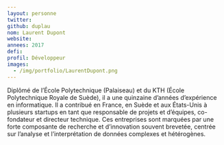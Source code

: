```yaml
---
layout: personne
twitter: 
github: duplau
nom: Laurent Dupont
website:
annees: 2017
defi: 
profil: Développeur
images:
  - /img/portfolio/LaurentDupont.png
---
```


Diplômé de l’École Polytechnique (Palaiseau) et du KTH (École
Polytechnique Royale de Suède), il a une quinzaine d’années
d’expérience en informatique. Il a contribué en France, en Suède et
aux États-Unis à plusieurs startups en tant que responsable de projets
et d’équipes, co-fondateur et directeur technique. Ces entreprises
sont marquées par une forte composante de recherche et d’innovation
souvent brevetée, centrée sur l’analyse et l’interprétation de données
complexes et hétérogènes.
